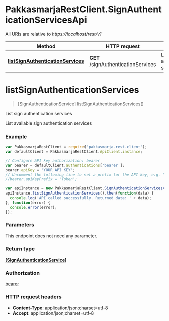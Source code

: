 # PakkasmarjaRestClient.SignAuthenticationServicesApi

All URIs are relative to *https://localhost/rest/v1*

Method | HTTP request | Description
------------- | ------------- | -------------
[**listSignAuthenticationServices**](SignAuthenticationServicesApi.md#listSignAuthenticationServices) | **GET** /signAuthenticationServices | List sign authentication services


<a name="listSignAuthenticationServices"></a>
# **listSignAuthenticationServices**
> [SignAuthenticationService] listSignAuthenticationServices()

List sign authentication services

List available sign authentication services

### Example
```javascript
var PakkasmarjaRestClient = require('pakkasmarja-rest-client');
var defaultClient = PakkasmarjaRestClient.ApiClient.instance;

// Configure API key authorization: bearer
var bearer = defaultClient.authentications['bearer'];
bearer.apiKey = 'YOUR API KEY';
// Uncomment the following line to set a prefix for the API key, e.g. "Token" (defaults to null)
//bearer.apiKeyPrefix = 'Token';

var apiInstance = new PakkasmarjaRestClient.SignAuthenticationServicesApi();
apiInstance.listSignAuthenticationServices().then(function(data) {
  console.log('API called successfully. Returned data: ' + data);
}, function(error) {
  console.error(error);
});

```

### Parameters
This endpoint does not need any parameter.

### Return type

[**[SignAuthenticationService]**](SignAuthenticationService.md)

### Authorization

[bearer](../README.md#bearer)

### HTTP request headers

 - **Content-Type**: application/json;charset=utf-8
 - **Accept**: application/json;charset=utf-8

